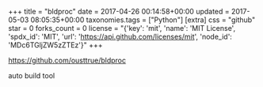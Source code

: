 +++
title = "bldproc"
date = 2017-04-26 00:14:58+00:00
updated = 2017-05-03 08:05:35+00:00
taxonomies.tags = ["Python"]
[extra]
css = "github"
star = 0
forks_count = 0
license = "{'key': 'mit', 'name': 'MIT License', 'spdx_id': 'MIT', 'url': 'https://api.github.com/licenses/mit', 'node_id': 'MDc6TGljZW5zZTEz'}"
+++

<https://github.com/ousttrue/bldproc>

auto build tool

